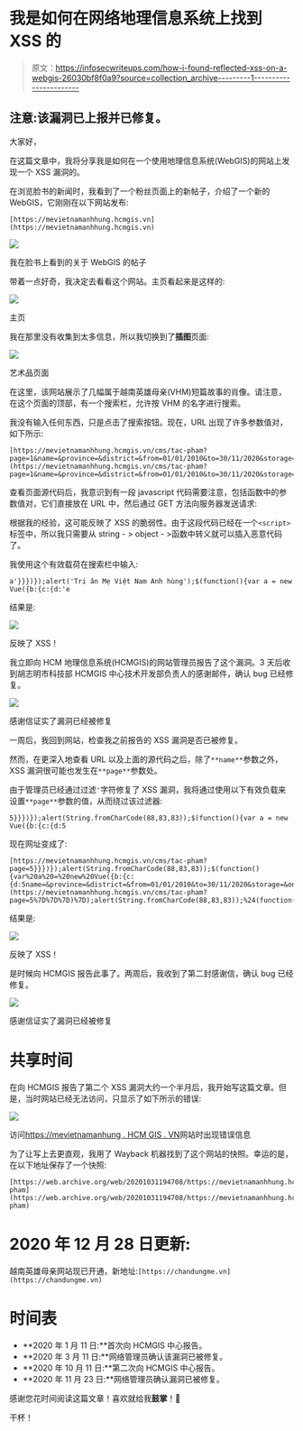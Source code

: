 # 我是如何在网络地理信息系统上找到 XSS 的

> 原文：<https://infosecwriteups.com/how-i-found-reflected-xss-on-a-webgis-26030bf8f0a9?source=collection_archive---------1----------------------->

## **注意**:该漏洞已上报并已修复。

大家好，

在这篇文章中，我将分享我是如何在一个使用地理信息系统(WebGIS)的网站上发现一个 XSS 漏洞的。

在浏览脸书的新闻时，我看到了一个粉丝页面上的新帖子，介绍了一个新的 WebGIS，它刚刚在以下网站发布:

`[https://mevietnamanhhung.hcmgis.vn](https://mevietnamanhhung.hcmgis.vn)`

![](img/734fcbb9b7d64d53658079dcb62ceb7a.png)

我在脸书上看到的关于 WebGIS 的帖子

带着一点好奇，我决定去看看这个网站。主页看起来是这样的:

![](img/cf50600efbeee762733cd31c8344359a.png)

主页

我在那里没有收集到太多信息，所以我切换到了**插图**页面:

![](img/3459a96b89c2fe4d6b166fec9fc85a18.png)

艺术品页面

在这里，该网站展示了几幅属于越南英雄母亲(VHM)短篇故事的肖像。请注意，在这个页面的顶部，有一个搜索栏，允许按 VHM 的名字进行搜索。

我没有输入任何东西，只是点击了搜索按钮。现在，URL 出现了许多参数值对，如下所示:

```
[https://mevietnamanhhung.hcmgis.vn/cms/tac-pham?page=1&name=&province=&district=&from=01/01/2010&to=30/11/2020&storage=&on=&sort=lastest](https://mevietnamanhhung.hcmgis.vn/cms/tac-pham?page=1&name=&province=&district=&from=01/01/2010&to=30/11/2020&storage=&on=&sort=lastest)
```

查看页面源代码后，我意识到有一段 javascript 代码需要注意，包括函数中的参数值对，它们直接放在 URL 中，然后通过 GET 方法向服务器发送请求:

根据我的经验，这可能反映了 XSS 的脆弱性。由于这段代码已经在一个`<script>`标签中，所以我只需要从 string - > object - >函数中转义就可以插入恶意代码了。

我使用这个有效载荷在搜索栏中输入:

```
a'}}})});alert('Tri ân Mẹ Việt Nam Anh hùng');$(function(){var a = new Vue({b:{c:{d:'e
```

结果是:

![](img/14cba3f4dbd694ce92290e97ea6f35ef.png)

反映了 XSS！

我立即向 HCM 地理信息系统(HCMGIS)的网站管理员报告了这个漏洞。3 天后收到胡志明市科技部 HCMGIS 中心技术开发部负责人的感谢邮件，确认 bug 已经修复。

![](img/53f7fc6132c02384f33a2c5b47bf5088.png)

感谢信证实了漏洞已经被修复

一周后，我回到网站，检查我之前报告的 XSS 漏洞是否已被修复。

然而，在更深入地查看 URL 以及上面的源代码之后，除了`**name**`参数之外，XSS 漏洞很可能也发生在`**page**`参数处。

由于管理员已经通过过滤`'`字符修复了 XSS 漏洞，我将通过使用以下有效负载来设置`**page**`参数的值，从而绕过该过滤器:

```
5}}})});alert(String.fromCharCode(88,83,83));$(function(){var a = new Vue({b:{c:{d:5
```

现在网址变成了:

```
[https://mevietnamanhhung.hcmgis.vn/cms/tac-pham?page=5}}})});alert(String.fromCharCode(88,83,83));$(function(){var%20a%20=%20new%20Vue({b:{c:{d:5name=&province=&district=&from=01/01/2010&to=30/11/2020&storage=&on=&sort=lastest](https://mevietnamanhhung.hcmgis.vn/cms/tac-pham?page=5%7D%7D%7D)%7D);alert(String.fromCharCode(88,83,83));%24(function()%7Bvar%20a%20=%20new%20Vue(%7Bb:%7Bc:%7Bd:5name=&province=&district=&from=01/01/2010&to=30/11/2020&storage=&on=&sort=lastest)
```

结果是:

![](img/15c5b12315eabe52792f3fa937cd0749.png)

反映了 XSS！

是时候向 HCMGIS 报告此事了。两周后，我收到了第二封感谢信，确认 bug 已经修复。

![](img/4959e23eb80730fbe91253eb3fbb36b2.png)

感谢信证实了漏洞已经被修复

# 共享时间

在向 HCMGIS 报告了第二个 XSS 漏洞大约一个半月后，我开始写这篇文章。但是，当时网站已经无法访问，只显示了如下所示的错误:

![](img/1c64b559900304a9dc52c4a76d37d2b3.png)

访问[https://mevietnamanhung . HCM GIS . VN](https://mevietnamanhhung.hcmgis.vn)网站时出现错误信息

为了让写上去更直观，我用了 Wayback 机器找到了这个网站的快照。幸运的是，在以下地址保存了一个快照:

```
[https://web.archive.org/web/20201031194708/https://mevietnamanhhung.hcmgis.vn/cms/tac-pham](https://web.archive.org/web/20201031194708/https://mevietnamanhhung.hcmgis.vn/cms/tac-pham)
```

# 2020 年 12 月 28 日更新:

越南英雄母亲网站现已开通，新地址:`[https://chandungme.vn](https://chandungme.vn)`

# 时间表

*   **2020 年 1 月 11 日:**首次向 HCMGIS 中心报告。
*   **2020 年 3 月 11 日:**网络管理员确认该漏洞已被修复。
*   **2020 年 10 月 11 日:**第二次向 HCMGIS 中心报告。
*   **2020 年 11 月 23 日:**网络管理员确认漏洞已被修复。

感谢您花时间阅读这篇文章！喜欢就给我**鼓掌**！👏

干杯！